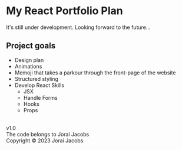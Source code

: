 # My React Portfolio Plan
It's still under development. Looking forward to the future...
<br>
## Project goals
- Design plan
- Animations
- Memoji that takes a parkour through the front-page of the website
- Structured styling
- Develop React Skills
    - JSX
    - Handle Forms
    - Hooks
    - Props

<br>
v1.0
<br>
The code belongs to Jorai Jacobs
<br>
Copyright © 2023 Jorai Jacobs

